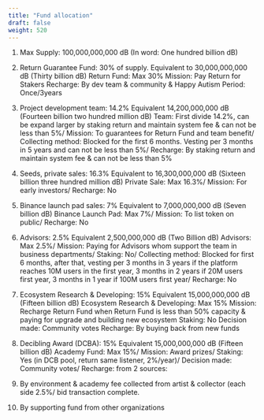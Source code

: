 ```yaml
---
title: "Fund allocation"
draft: false
weight: 520
---
```

1. Max Supply: 100,000,000,000 dB
(In word: One hundred billion dB)

 2. Return Guarantee Fund: 30% of supply. Equivalent to 30,000,000,000 dB
(Thirty billion dB)
Return Fund: Max 30%
Mission: Pay Return for Stakers
Recharge: By dev team & community & Happy Autism
Period: Once/3years

 3. Project development team: 14.2% Equivalent 14,200,000,000 dB
(Fourteen billion two hundred million dB)
Team: First divide 14.2%,  can be expand larger by staking return and maintain system fee & can not be less than 5%/
Mission: To guarantees for Return Fund and team benefit/
Collecting method: Blocked for the first 6 months. Vesting per  3 months in 5 years and can not be less than 5%/
Recharge: By staking return and maintain system fee & can not be less than 5%


 4. Seeds, private sales: 16.3% Equivalent to 16,300,000,000 dB
(Sixteen billion three hundred million dB)
Private Sale: Max 16.3%/
Mission: For early investors/
Recharge: No

 5. Binance launch pad sales: 7% Equivalent to 7,000,000,000 dB
(Seven billion dB)
Binance Launch Pad: Max 7%/
Mission: To list token on public/
Recharge: No



6.  Advisors: 2.5% Equivalent 2,500,000,000 dB
(Two Billion dB)
Advisors: Max 2.5%/
Mission: Paying for Advisors whom support the team in business departments/
Staking: No/
Collecting method: Blocked for first 6 months, after that, vesting per 3 months in 3 years if the platform reaches 10M users in the first year, 3 months in 2 years if 20M users first year, 3 months in 1 year if 100M users first year/
Recharge: No
7. Ecosystem Research & Developing: 15% Equivalent 15,000,000,000 dB
(Fifteen billion dB)
Ecosystem Research & Developing: Max 15%
Mission: Recharge Return Fund when Return Fund is less than 50% capacity & paying for upgrade and building new ecosystem
Staking: No
Decision made: Community votes
Recharge: By buying back from new funds


8. Decibling Award (DCBA): 15% Equivalent 15,000,000,000 dB
(Fifteen billion dB)
Academy Fund: Max 15%/
Mission: Award prizes/
Staking: Yes (in DCB pool, return same listener, 2%/year)/
Decision made: Community votes/
Recharge: from 2 sources:
1. By environment & academy fee collected from artist & collector (each side 2.5%/ bid transaction complete.
2. By supporting fund from other organizations


